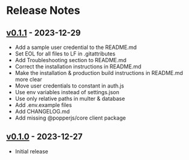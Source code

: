 # Release Notes

## [v0.1.1](https://github.com/JakubKorytko/web-tools/compare/0.1.0...0.1.1) - 2023-12-29

- Add a sample user credential to the README.md
- Set EOL for all files to LF in .gitattributes
- Add Troubleshooting section to README.md
- Correct the installation instructions in README.md
- Make the installation & production build instructions in README.md more clear
- Move user credentials to constant in auth.js
- Use env variables instead of settings.json
- Use only relative paths in multer & database
- Add .env.example files
- Add CHANGELOG.md
- Add missing @popperjs/core client package

## [v0.1.0](https://github.com/JakubKorytko/web-tools/tree/0.1.0) - 2023-12-27

- Initial release
